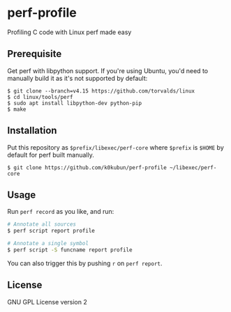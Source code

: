 # perf-profile

Profiling C code with Linux perf made easy

## Prerequisite

Get perf with libpython support.
If you're using Ubuntu, you'd need to manually build it as it's not supported by default:

```
$ git clone --branch=v4.15 https://github.com/torvalds/linux
$ cd linux/tools/perf
$ sudo apt install libpython-dev python-pip
$ make
```

## Installation

Put this repository as `$prefix/libexec/perf-core` where `$prefix` is `$HOME` by default for perf built manually.

```
$ git clone https://github.com/k0kubun/perf-profile ~/libexec/perf-core
```

## Usage

Run `perf record` as you like, and run:

```bash
# Annotate all sources
$ perf script report profile

# Annotate a single symbol
$ perf script -S funcname report profile
```

You can also trigger this by pushing `r` on `perf report`.

## License

GNU GPL License version 2
